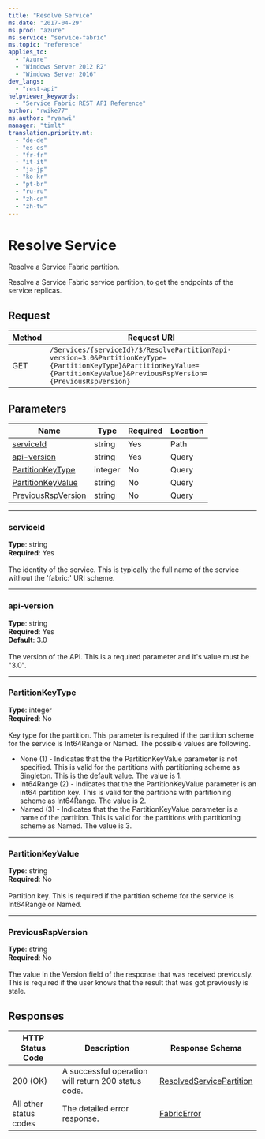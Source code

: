 ```yaml
---
title: "Resolve Service"
ms.date: "2017-04-29"
ms.prod: "azure"
ms.service: "service-fabric"
ms.topic: "reference"
applies_to: 
  - "Azure"
  - "Windows Server 2012 R2"
  - "Windows Server 2016"
dev_langs: 
  - "rest-api"
helpviewer_keywords: 
  - "Service Fabric REST API Reference"
author: "rwike77"
ms.author: "ryanwi"
manager: "timlt"
translation.priority.mt: 
  - "de-de"
  - "es-es"
  - "fr-fr"
  - "it-it"
  - "ja-jp"
  - "ko-kr"
  - "pt-br"
  - "ru-ru"
  - "zh-cn"
  - "zh-tw"
---
```

# Resolve Service
Resolve a Service Fabric partition.

Resolve a Service Fabric service partition, to get the endpoints of the service replicas.

## Request
| Method | Request URI |
| ------ | ----------- |
| GET | `/Services/{serviceId}/$/ResolvePartition?api-version=3.0&PartitionKeyType={PartitionKeyType}&PartitionKeyValue={PartitionKeyValue}&PreviousRspVersion={PreviousRspVersion}` |


## Parameters
| Name | Type | Required | Location |
| --- | --- | --- | --- |
| [serviceId](#serviceid) | string | Yes | Path |
| [api-version](#api-version) | string | Yes | Query |
| [PartitionKeyType](#partitionkeytype) | integer | No | Query |
| [PartitionKeyValue](#partitionkeyvalue) | string | No | Query |
| [PreviousRspVersion](#previousrspversion) | string | No | Query |

____
### serviceId
__Type__: string <br/>
__Required__: Yes<br/>
<br/>
The identity of the service. This is typically the full name of the service without the 'fabric:' URI scheme.

____
### api-version
__Type__: string <br/>
__Required__: Yes<br/>
__Default__: 3.0 <br/>
<br/>
The version of the API. This is a required parameter and it's value must be "3.0".

____
### PartitionKeyType
__Type__: integer <br/>
__Required__: No<br/>
<br/>
Key type for the partition. This parameter is required if the partition scheme for the service is Int64Range or Named. The possible values are following.
- None (1) - Indicates that the the PartitionKeyValue parameter is not specified. This is valid for the partitions with partitioning scheme as Singleton. This is the default value. The value is 1.
- Int64Range (2) - Indicates that the the PartitionKeyValue parameter is an int64 partition key. This is valid for the partitions with partitioning scheme as Int64Range. The value is 2.
- Named (3) - Indicates that the the PartitionKeyValue parameter is a name of the partition. This is valid for the partitions with partitioning scheme as Named. The value is 3.


____
### PartitionKeyValue
__Type__: string <br/>
__Required__: No<br/>
<br/>
Partition key. This is required if the partition scheme for the service is Int64Range or Named.

____
### PreviousRspVersion
__Type__: string <br/>
__Required__: No<br/>
<br/>
The value in the Version field of the response that was received previously. This is required if the user knows that the result that was got previously is stale.

## Responses

| HTTP Status Code | Description | Response Schema |
| --- | --- | --- |
| 200 (OK) | A successful operation will return 200 status code.<br/> | [ResolvedServicePartition](sfclient-model-resolvedservicepartition.md) |
| All other status codes | The detailed error response.<br/> | [FabricError](sfclient-model-fabricerror.md) |

